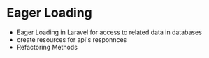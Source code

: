 # Eager Loading
- Eager Loading in Laravel for access to related data in databases
- create resources for api's responnces
- Refactoring Methods
